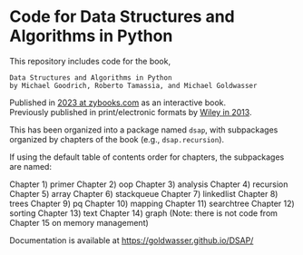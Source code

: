 # Code for Data Structures and Algorithms in Python

This repository includes code for the book,
```
Data Structures and Algorithms in Python
by Michael Goodrich, Roberto Tamassia, and Michael Goldwasser
```

Published in [2023 at zybooks.com](https://www.zybooks.com/catalog/data-structures-algorithms-python/) as an interactive book.   
Previously published in print/electronic formats by
[Wiley in 2013](https://www.wiley.com/en-us/Data+Structures+and+Algorithms+in+Python-p-9781118290279).


This has been organized into a package named `dsap`, with subpackages
organized by chapters of the book (e.g., `dsap.recursion`).

If using the default table of contents order for chapters, the subpackages are named:

Chapter 1)  primer
Chapter 2)  oop
Chapter 3)  analysis
Chapter 4)  recursion
Chapter 5)  array
Chapter 6)  stackqueue
Chapter 7)  linkedlist
Chapter 8)  trees
Chapter 9)  pq
Chapter 10) mapping
Chapter 11) searchtree
Chapter 12) sorting
Chapter 13) text
Chapter 14) graph
(Note: there is not code from Chapter 15 on memory management)

Documentation is available at https://goldwasser.github.io/DSAP/